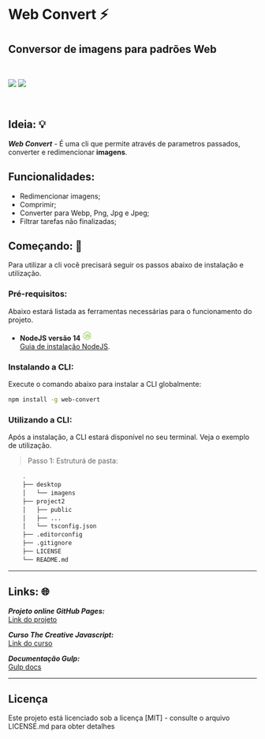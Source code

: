 # Web Convert ⚡
## Conversor de imagens para padrões Web

<br>
<p float="left">
 <img src="https://img.shields.io/badge/NPM-%23000000.svg?style=for-the-badge&logo=npm&logoColor=white">
 <img src="https://img.shields.io/badge/node.js-6DA55F?style=for-the-badge&logo=node.js&logoColor=white">
</p>
<br>

## Ideia: 💡
***Web Convert*** - É uma cli que permite através de parametros passados, converter e redimencionar **imagens**.

## Funcionalidades:
- Redimencionar imagens;
- Comprimir;
- Converter para Webp, Png, Jpg e Jpeg;
- Filtrar tarefas não finalizadas;

## Começando: 🚀
Para utilizar a cli você precisará seguir os passos abaixo de instalação e utilização.

### Pré-requisitos:
Abaixo estará listada as ferramentas necessárias para o funcionamento do projeto.
- **NodeJS versão 14** <img src="https://raw.githubusercontent.com/PKief/vscode-material-icon-theme/main/icons/nodejs.svg" height="20" /><br>
  [<ins>Guia de instalação NodeJS</ins>](https://nodejs.org/en/).
  
### Instalando a **CLI**:
Execute o comando abaixo para instalar a CLI globalmente:
   ```sh
   npm install -g web-convert
   ```  
  
### Utilizando a **CLI**:
Após a instalação, a CLI estará disponível no seu terminal. Veja o exemplo de utilização.

> Passo 1: Estruturá de pasta:
```sh
    .
    ├── desktop
    │   └── imagens
    ├── project2
    │   ├── public
    │   ├── ...
    │   └── tsconfig.json
    ├── .editorconfig
    ├── .gitignore
    ├── LICENSE
    └── README.md
```

---
## Links: 🌐
***Projeto online GitHub Pages:***<br>
[<ins>Link do projeto</ins>](https://caioliveira277.github.io/todoList/)

***Curso The Creative Javascript:***<br>
[<ins>Link do curso</ins>](https://developedbyed.com/p/the-creative-javascript-course)

***Documentação Gulp:***<br>
[<ins>Gulp docs</ins>](https://gulpjs.com/)

---
## Licença
Este projeto está licenciado sob a licença [MIT] - consulte o arquivo LICENSE.md para obter detalhes

